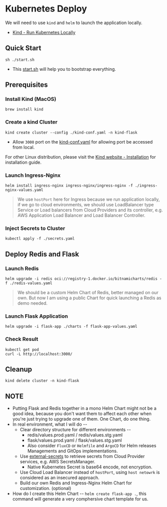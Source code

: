 # Kubernetes Deploy
We will need to use `kind` and `helm` to launch the application locally.
- [Kind - Run Kubernetes Locally](https://kind.sigs.k8s.io/)

## Quick Start
```commandline
sh ./start.sh
```
- This [start.sh](./start.sh) will help you to bootstrap everything.


## Prerequisites
### Install Kind (MacOS)
```commandline
brew install kind
```

### Create a kind Cluster
```commandline
kind create cluster --config ./kind-conf.yaml -n kind-flask
```

- Allow `3000` port on the [kind-conf.yaml](kind-conf.yaml) for allowing port be accessed from local. 

For other Linux distribution, please visit the [Kind website - Installation](https://kind.sigs.k8s.io/docs/user/quick-start/#installation) for installation guide.

### Launch Ingress-Nginx
```commandline
helm install ingress-nginx ingress-nginx/ingress-nginx -f ./ingress-nginx-values.yaml
```
> We use `hostPort` here for Ingress because we run application locally, 
> if we go to cloud environments, 
> we should use LoadBalancer type Service or Load balancers from Cloud Providers and its controller, 
> e.g. AWS Application Load Balancer and Load Balancer Controller. 

### Inject Secrets to Cluster
```commandline
kubectl apply -f ./secrets.yaml
```

## Deploy Redis and Flask
### Launch Redis
```commandline
helm upgrade -i redis oci://registry-1.docker.io/bitnamicharts/redis -f ./redis-values.yaml
```
> We should be a custom Helm Chart of Redis, better managed on our own.
> But now I am using a public Chart for quick launching a Redis as demo needed.

### Launch Flask Application
```commandline
helm upgrade -i flask-app ./charts -f flask-app-values.yaml
```

### Check Result
```
kubectl get pod
curl -L http://localhost:3000/
```


## Cleanup
```commandline
kind delete cluster -n kind-flask
```


## NOTE
- Putting Flask and Redis together in a mono Helm Chart might not be a good idea, 
because you don't want them to affect each other when you're just trying to upgrade one of them. 
One Chart, do one thing.
- In real environment, what I will do --
  - Clear directory structure for different environments --
    - redis/values.prod.yaml / redis/values.stg.yaml
    - flask/values.prod.yaml / flask/values.stg.yaml
    - Also consider `FluxCD` or `Helmfile` and `ArgoCD` for Helm releases Managements and GitOps implementations.
  - Use [external-secrets](https://github.com/external-secrets/external-secrets) to retrieve secrets from Cloud Provider services, e.g. AWS SecretsManager.
    - Native Kubernetes Secret is base64 encode, not encryption.
  - Use Cloud Load Balancer instead of `hostPort`, using `host netowrk` is considered as an insecured approach.
  - Build our own Redis and Ingress-Nginx Helm Chart for customization. (optional)
- How do I create this Helm Chart -- `helm create flask-app .`, this command will generate a very comphersive chart template for us.